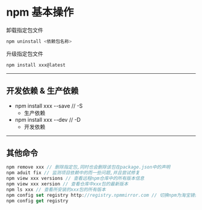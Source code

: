 # npm 基本操作

卸载指定包文件

```javascript
npm uninstall <依赖包名称>
```

升级指定包文件

```javascript
npm install xxx@latest 
```

---

## 开发依赖 & 生产依赖

- npm install xxx --save // -S
  - 生产依赖
- npm install xxx --dev // -D
  - 开发依赖

---

## 其他命令

```javascript
npm remove xxx // 删除指定包,同时也会删除该包在package.json中的声明
npm aduit fix // 监测项目依赖中的而一些问题,并且尝试修复
npm view xxx versions // 查看远程npm仓库中的所有版本信息
npm view xxx xersion // 查看仓库中xxx包的最新版本
npm ls xxx // 查看所安装的xxx包的所有版本
npm config set registry http://registry.npmmirror.com // 切换npm为淘宝镜像
npm config get registry
```



